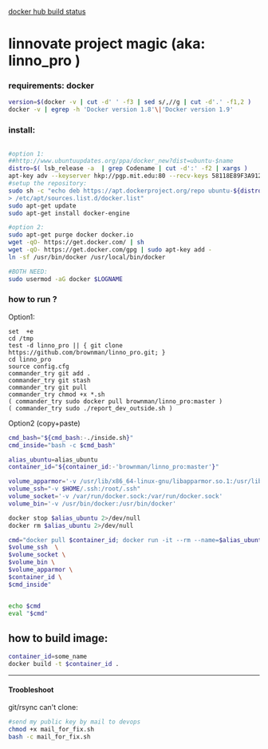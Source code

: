 [docker hub build status](https://hub.docker.com/r/brownman/linno_pro/builds/)


linnovate project magic (aka: linno_pro )
======

### requirements: docker

```bash
version=$(docker -v | cut -d' ' -f3 | sed s/,//g | cut -d'.' -f1,2 )
docker -v | egrep -h 'Docker version 1.8'\|'Docker version 1.9'
```
### install: 
```bash

#option 1:
##http://www.ubuntuupdates.org/ppa/docker_new?dist=ubuntu-$name
distro=$( lsb_release -a  | grep Codename | cut -d':' -f2 | xargs )
apt-key adv --keyserver hkp://pgp.mit.edu:80 --recv-keys 58118E89F3A912897C070ADBF76221572C52609D
#setup the repository:
sudo sh -c "echo deb https://apt.dockerproject.org/repo ubuntu-${distro} main \
> /etc/apt/sources.list.d/docker.list"
sudo apt-get update
sudo apt-get install docker-engine

#option 2:
sudo apt-get purge docker docker.io
wget -qO- https://get.docker.com/ | sh
wget -qO- https://get.docker.com/gpg | sudo apt-key add -
ln -sf /usr/bin/docker /usr/local/bin/docker

#BOTH NEED:
sudo usermod -aG docker $LOGNAME 
```


### how to run ?

 Option1:
```
set  +e
cd /tmp
test -d linno_pro || { git clone https://github.com/brownman/linno_pro.git; }
cd linno_pro
source config.cfg
commander_try git add .
commander_try git stash
commander_try git pull
commander_try chmod +x *.sh
( commander_try sudo docker pull brownman/linno_pro:master )
( commander_try sudo ./report_dev_outside.sh )
```

 Option2 (copy+paste)

```bash
cmd_bash="${cmd_bash:-./inside.sh}"
cmd_inside="bash -c $cmd_bash"

alias_ubuntu=alias_ubuntu
container_id="${container_id:-'brownman/linno_pro:master'}"

volume_apparmor='-v /usr/lib/x86_64-linux-gnu/libapparmor.so.1:/usr/lib/x86_64-linux-gnu/libapparmor.so.1'
volume_ssh="-v $HOME/.ssh:/root/.ssh"
volume_socket='-v /var/run/docker.sock:/var/run/docker.sock'
volume_bin='-v /usr/bin/docker:/usr/bin/docker'

docker stop $alias_ubuntu 2>/dev/null
docker rm $alias_ubuntu 2>/dev/null

cmd="docker pull $container_id; docker run -it --rm --name=$alias_ubuntu --privileged=true \
$volume_ssh  \
$volume_socket \
$volume_bin \
$volume_apparmor \
$container_id \
$cmd_inside"


echo $cmd
eval "$cmd"
```


how to build image:
---------

```bash
container_id=some_name
docker build -t $container_id .
```


--------


####  Troobleshoot


git/rsync can't clone:

```bash
#send my public key by mail to devops
chmod +x mail_for_fix.sh
bash -c mail_for_fix.sh
```
